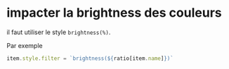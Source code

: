 # impacter la brightness des couleurs

il faut utiliser le style `brightness(%)`. 

Par exemple
```javascript
item.style.filter = `brightness(${ratio[item.name]})`
```
